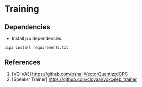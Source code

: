 # Training 

## Dependencies
* Install pip dependencies:
```
pip3 install requirements.txt
```


## References
1. [VQ-VAE] https://github.com/bshall/VectorQuantizedCPC
2. [Speaker Trainer] https://github.com/clovaai/voxceleb_trainer
